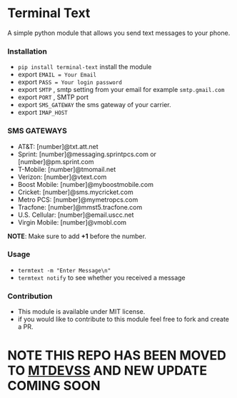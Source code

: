 # Terminal Text
A simple python module that allows you send text messages to your phone.

### Installation
- `pip install terminal-text` install the module
- export `EMAIL = Your Email` 
- export `PASS = Your login password`
- export `SMTP` , smtp setting from your email for example `smtp.gmail.com`
- export `PORT` , SMTP port
- export `SMS_GATEWAY` the sms gateway of your carrier.
- export `IMAP_HOST`  
### SMS GATEWAYS
- AT&T: [number]@txt.att.net
- Sprint: [number]@messaging.sprintpcs.com or [number]@pm.sprint.com
- T-Mobile: [number]@tmomail.net
- Verizon: [number]@vtext.com
- Boost Mobile: [number]@myboostmobile.com
- Cricket: [number]@sms.mycricket.com
- Metro PCS: [number]@mymetropcs.com
- Tracfone: [number]@mmst5.tracfone.com
- U.S. Cellular: [number]@email.uscc.net
- Virgin Mobile: [number]@vmobl.com

**NOTE**: Make sure to add **+1** before the number.

### Usage
- `termtext -m "Enter Message\n"`
- `termtext notify` to see whether you received a message


### Contribution
- This module is available under MIT license.
- if you would like to contribute to this module feel free to fork and create a PR.


# NOTE THIS REPO HAS BEEN MOVED TO [MTDEVSS](https://github.com/mtdevss) AND NEW UPDATE COMING SOON
